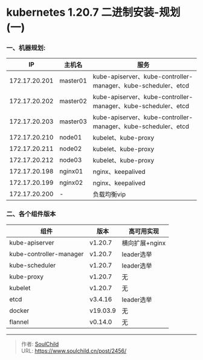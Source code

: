 # kubernetes 1.20.7 二进制安装-规划(一)

<!--more-->
### 一、机器规划: 
| IP            | 主机名   | 服务                                                          |
| ------------- | -------- | ------------------------------------------------------------- |
| 172.17.20.201 | master01 | kube-apiserver、kube-controller-manager、kube-scheduler、etcd |
| 172.17.20.202 | master02 | kube-apiserver、kube-controller-manager、kube-scheduler、etcd |
| 172.17.20.203 | master03 | kube-apiserver、kube-controller-manager、kube-scheduler、etcd |
| 172.17.20.210 | node01   | kubelet、kube-proxy                                           |
| 172.17.20.211 | node02   | kubelet、kube-proxy                                           |
| 172.17.20.212 | node03   | kubelet、kube-proxy                                           |
| 172.17.20.198 | nginx01  | nginx、keepalived                                             |
| 172.17.20.199 | nginx02  | nginx、keepalived                                             |
| 172.17.20.200 | -        | 负载均衡vip                                                   |


### 二、各个组件版本
| 组件                    | 版本     | 高可用实现     |
| ----------------------- | -------- | -------------- |
| kube-apiserver          | v1.20.7  | 横向扩展+nginx |
| kube-controller-manager | v1.20.7  | leader选举     |
| kube-scheduler          | v1.20.7  | leader选举     |
| kube-proxy              | v1.20.7  | 无             |
| kubelet                 | v1.20.7  | 无             |
| etcd                    | v3.4.16  | leader选举     |
| docker                  | v19.03.9 | 无             |
| flannel                 | v0.14.0  | 无             |



---

> 作者: [SoulChild](https://www.soulchild.cn)  
> URL: https://www.soulchild.cn/post/2456/  

